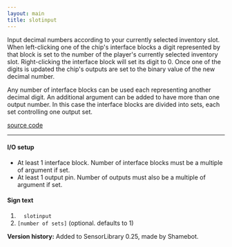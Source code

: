 ```yaml
---
layout: main
title: slotinput
---
```


Input decimal numbers according to your currently selected inventory slot.
When left-clicking one of the chip's interface blocks a digit represented by that block is set to the number of the player's currently selected inventory slot.
Right-clicking the interface block will set its digit to 0. Once one of the digits is updated the chip's outputs are set to the binary value of the new decimal number.

Any number of interface blocks can be used each representing another decimal digit. An additional <number of sets> argument can be added to have more than one output number. 
In this case the interface blocks are divided into sets, each set controlling one output set.

[source code](https://github.com/eisental/SensorLibrary/blob/master/src/main/java/org/tal/sensorlibrary/slotinput.java)
    
* * *

#### I/O setup 
* At least 1 interface block. Number of interface blocks must be a multiple of <number of sets> argument if set.
* At least 1 output pin. Number of outputs must also be a multiple of <number of sets> argument if set.

#### Sign text
1. `   slotinput   `
2. ` [number of sets] ` (optional. defaults to 1)

__Version history:__ Added to SensorLibrary 0.25, made by Shamebot.